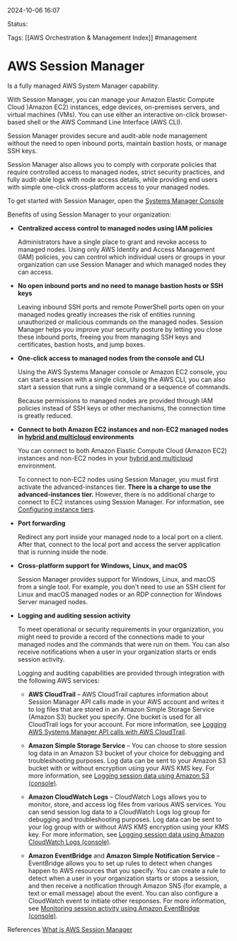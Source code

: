 2024-10-06 16:07

Status:

Tags:
[[AWS Orchestration & Management Index]]
#management

# AWS Session Manager

Is a fully managed AWS System Manager capability.

With Session Manager, you can manage your Amazon Elastic Compute Cloud )Amazon EC2) instances, edge devices, on-premises servers, and virtual machines (VMs). You can use either an interactive on-click browser-based shell or the AWS Command Line Interface (AWS CLI).

Session Manager provides secure and audit-able node management without the need to open inbound ports, maintain bastion hosts, or manage SSH keys.

Session Manager also allows you to comply with corporate policies that require controlled access to managed nodes, strict security practices, and fully audit-able logs with node access details, while providing end users with simple one-click cross-platform access to your managed nodes.

To get started with Session Manager, open the [Systems Manager Console](https://console.aws.amazon.com/systems-manager/session-manager)


Benefits of using Session Manager to your organization:

- **Centralized access control to managed nodes using IAM policies**

	Administrators have a single place to grant and revoke access to managed nodes. Using only AWS Identity and Access Management (IAM) policies, you can control which individual users or groups in your organization can use Session Manager and which managed nodes they can access.

- **No open inbound ports and no need to manage bastion hosts or SSH keys**

	Leaving inbound SSH ports and remote PowerShell ports open on your managed nodes greatly increases the risk of entities running unauthorized or malicious commands on the managed nodes. Session Manager helps you improve your security posture by letting you close these inbound ports, freeing you from managing SSH keys and certificates, bastion hosts, and jump boxes.

- **One-click access to managed nodes from the console and CLI**

	Using the AWS Systems Manager console or Amazon EC2 console, you can start a session with a single click, Using the AWS CLI, you can also start a session that runs a single command or a sequence of commands.
	
	Because permissions to managed nodes are provided through IAM policies instead of SSH keys or other mechanisms, the connection time is greatly reduced.

- **Connect to both Amazon EC2 instances and non-EC2 managed nodes in [hybrid and multicloud](https://docs.aws.amazon.com/systems-manager/latest/userguide/operating-systems-and-machine-types.html#supported-machine-types) environments**
    
    You can connect to both Amazon Elastic Compute Cloud (Amazon EC2) instances and non-EC2 nodes in your [hybrid and multicloud](https://docs.aws.amazon.com/systems-manager/latest/userguide/operating-systems-and-machine-types.html#supported-machine-types) environment.
    
    To connect to non-EC2 nodes using Session Manager, you must first activate the advanced-instances tier. **There is a charge to use the advanced-instances tier.** However, there is no additional charge to connect to EC2 instances using Session Manager. For information, see [Configuring instance tiers](https://docs.aws.amazon.com/systems-manager/latest/userguide/fleet-manager-configure-instance-tiers.html).
    
- **Port forwarding**
    
    Redirect any port inside your managed node to a local port on a client. After that, connect to the local port and access the server application that is running inside the node.
    
- **Cross-platform support for Windows, Linux, and macOS**
    
    Session Manager provides support for Windows, Linux, and macOS from a single tool. For example, you don't need to use an SSH client for Linux and macOS managed nodes or an RDP connection for Windows Server managed nodes.
    
- **Logging and auditing session activity**
    
    To meet operational or security requirements in your organization, you might need to provide a record of the connections made to your managed nodes and the commands that were run on them. You can also receive notifications when a user in your organization starts or ends session activity.
    
    Logging and auditing capabilities are provided through integration with the following AWS services:
    
    - **AWS CloudTrail** – AWS CloudTrail captures information about Session Manager API calls made in your AWS account and writes it to log files that are stored in an Amazon Simple Storage Service (Amazon S3) bucket you specify. One bucket is used for all CloudTrail logs for your account. For more information, see [Logging AWS Systems Manager API calls with AWS CloudTrail](https://docs.aws.amazon.com/systems-manager/latest/userguide/monitoring-cloudtrail-logs.html).
        
    - **Amazon Simple Storage Service** – You can choose to store session log data in an Amazon S3 bucket of your choice for debugging and troubleshooting purposes. Log data can be sent to your Amazon S3 bucket with or without encryption using your AWS KMS key. For more information, see [Logging session data using Amazon S3 (console)](https://docs.aws.amazon.com/systems-manager/latest/userguide/session-manager-logging.html#session-manager-logging-s3).
        
    - **Amazon CloudWatch Logs** – CloudWatch Logs allows you to monitor, store, and access log files from various AWS services. You can send session log data to a CloudWatch Logs log group for debugging and troubleshooting purposes. Log data can be sent to your log group with or without AWS KMS encryption using your KMS key. For more information, see [Logging session data using Amazon CloudWatch Logs (console)](https://docs.aws.amazon.com/systems-manager/latest/userguide/session-manager-logging.html#session-manager-logging-cloudwatch-logs).
        
    - **Amazon EventBridge** and **Amazon Simple Notification Service** – EventBridge allows you to set up rules to detect when changes happen to AWS resources that you specify. You can create a rule to detect when a user in your organization starts or stops a session, and then receive a notification through Amazon SNS (for example, a text or email message) about the event. You can also configure a CloudWatch event to initiate other responses. For more information, see [Monitoring session activity using Amazon EventBridge (console)](https://docs.aws.amazon.com/systems-manager/latest/userguide/session-manager-auditing.html#session-manager-auditing-eventbridge-events).

References 
[What is AWS Session Manager](https://docs.aws.amazon.com/systems-manager/latest/userguide/session-manager.html)